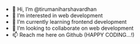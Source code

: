 - 👋 Hi, I’m @tirumaniharshavardhan
- 👀 I’m interested in web development
- 🌱 I’m currently learning frontend development
- 💞️ I’m looking to collaborate on web development
- 📫 Reach me here on Github (HAPPY CODING...!) 

<!---
tirumaniharshavardhan/tirumaniharshavardhan is a ✨ special ✨ repository because its `README.md` (this file) appears on your GitHub profile.
You can click the Preview link to take a look at your changes.
--->
